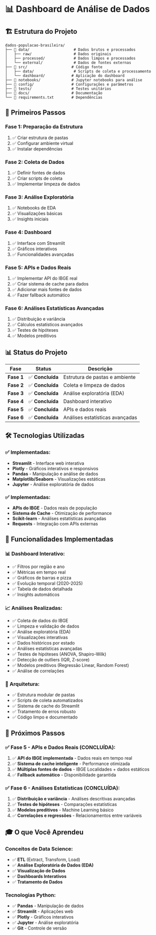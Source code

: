 # 📊 Dashboard de Análise de Dados

## 🏗️ Estrutura do Projeto

```
dados-populacao-brasileira/
├── 📁 data/                    # Dados brutos e processados
│   ├── raw/                   # Dados originais
│   ├── processed/             # Dados limpos e processados
│   └── external/              # Dados de fontes externas
├── 📁 src/                    # Código fonte
│   ├── data/                  # Scripts de coleta e processamento
│   └── dashboard/            # Aplicação do dashboard
├── 📁 notebooks/              # Jupyter notebooks para análise
├── 📁 config/                 # Configurações e parâmetros
├── 📁 tests/                  # Testes unitários
├── 📁 docs/                   # Documentação
└── 📁 requirements.txt        # Dependências
```

## 🚀 Primeiros Passos

### **Fase 1: Preparação da Estrutura**
1. ✅ Criar estrutura de pastas
2. ✅ Configurar ambiente virtual
3. ✅ Instalar dependências

### **Fase 2: Coleta de Dados**
1. ✅ Definir fontes de dados
2. ✅ Criar scripts de coleta
3. ✅ Implementar limpeza de dados

### **Fase 3: Análise Exploratória**
1. ✅ Notebooks de EDA
2. ✅ Visualizações básicas
3. ✅ Insights iniciais

### **Fase 4: Dashboard**
1. ✅ Interface com Streamlit
2. ✅ Gráficos interativos
3. ✅ Funcionalidades avançadas

### **Fase 5: APIs e Dados Reais**
1. ✅ Implementar API do IBGE real
2. ✅ Criar sistema de cache para dados
3. ✅ Adicionar mais fontes de dados
4. ✅ Fazer fallback automático

### **Fase 6: Análises Estatísticas Avançadas**
1. ✅ Distribuição e variância
2. ✅ Cálculos estatísticos avançados
3. ✅ Testes de hipóteses
4. ✅ Modelos preditivos

## 📊 Status do Projeto

| Fase | Status | Descrição |
|------|--------|-----------|
| **Fase 1** | ✅ **Concluída** | Estrutura de pastas e ambiente |
| **Fase 2** | ✅ **Concluída** | Coleta e limpeza de dados |
| **Fase 3** | ✅ **Concluída** | Análise exploratória (EDA) |
| **Fase 4** | ✅ **Concluída** | Dashboard interativo |
| **Fase 5** | ✅ **Concluída** | APIs e dados reais |
| **Fase 6** | ✅ **Concluída** | Análises estatísticas avançadas |

## 🛠️ Tecnologias Utilizadas

### **✅ Implementadas:**
- **Streamlit** - Interface web interativa
- **Plotly** - Gráficos interativos e responsivos
- **Pandas** - Manipulação e análise de dados
- **Matplotlib/Seaborn** - Visualizações estáticas
- **Jupyter** - Análise exploratória de dados

### **✅ Implementadas:**
- **APIs do IBGE** - Dados reais de população
- **Sistema de Cache** - Otimização de performance
- **Scikit-learn** - Análises estatísticas avançadas
- **Requests** - Integração com APIs externas

## 🎯 Funcionalidades Implementadas

### **📊 Dashboard Interativo:**
- ✅ Filtros por região e ano
- ✅ Métricas em tempo real
- ✅ Gráficos de barras e pizza
- ✅ Evolução temporal (2020-2025)
- ✅ Tabela de dados detalhada
- ✅ Insights automáticos

### **📈 Análises Realizadas:**
- ✅ Coleta de dados do IBGE
- ✅ Limpeza e validação de dados
- ✅ Análise exploratória (EDA)
- ✅ Visualizações interativas
- ✅ Dados históricos por estado
- ✅ Análises estatísticas avançadas
- ✅ Testes de hipóteses (ANOVA, Shapiro-Wilk)
- ✅ Detecção de outliers (IQR, Z-score)
- ✅ Modelos preditivos (Regressão Linear, Random Forest)
- ✅ Análise de correlações

### **🔧 Arquitetura:**
- ✅ Estrutura modular de pastas
- ✅ Scripts de coleta automatizados
- ✅ Sistema de cache do Streamlit
- ✅ Tratamento de erros robusto
- ✅ Código limpo e documentado

## 🚀 Próximos Passos

### **✅ Fase 5 - APIs e Dados Reais (CONCLUÍDA):**
1. ✅ **API do IBGE implementada** - Dados reais em tempo real
2. ✅ **Sistema de cache inteligente** - Performance otimizada
3. ✅ **Múltiplas fontes de dados** - IBGE Localidades + dados estáticos
4. ✅ **Fallback automático** - Disponibilidade garantida

### **✅ Fase 6 - Análises Estatísticas (CONCLUÍDA):**
1. ✅ **Distribuição e variância** - Análises descritivas avançadas
2. ✅ **Testes de hipóteses** - Comparações estatísticas
3. ✅ **Modelos preditivos** - Machine Learning básico
4. ✅ **Correlações e regressões** - Relacionamentos entre variáveis

## 🎓 O que Você Aprendeu

### **Conceitos de Data Science:**
- ✅ **ETL** (Extract, Transform, Load)
- ✅ **Análise Exploratória de Dados (EDA)**
- ✅ **Visualização de Dados**
- ✅ **Dashboards Interativos**
- ✅ **Tratamento de Dados**

### **Tecnologias Python:**
- ✅ **Pandas** - Manipulação de dados
- ✅ **Streamlit** - Aplicações web
- ✅ **Plotly** - Gráficos interativos
- ✅ **Jupyter** - Análise exploratória
- ✅ **Git** - Controle de versão
